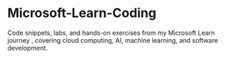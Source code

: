 # Microsoft-Learn-Coding
Code snippets, labs, and hands-on exercises from my Microsoft Learn journey , covering cloud computing, AI, machine learning, and software development.
